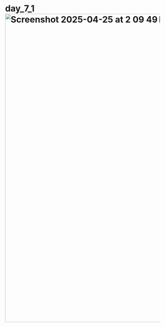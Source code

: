 # day_7_1<img width="1005" alt="Screenshot 2025-04-25 at 2 09 49 PM" src="https://github.com/user-attachments/assets/44652c30-b1a6-4971-a98d-ba01d4234096" />
